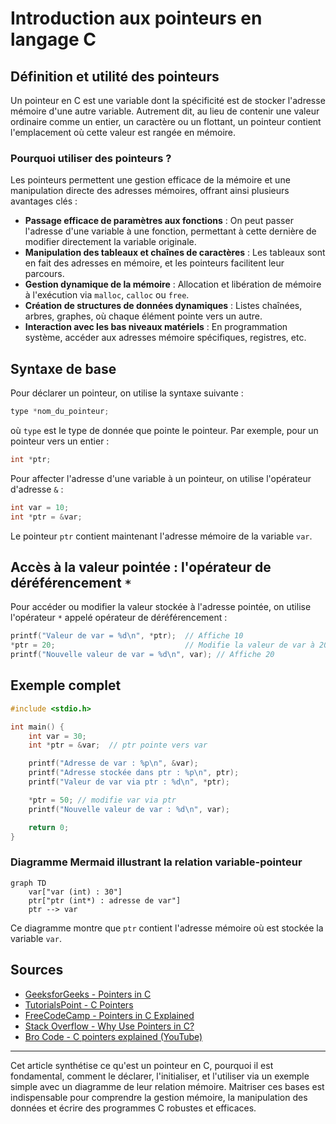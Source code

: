# Introduction aux pointeurs en langage C

## Définition et utilité des pointeurs

Un pointeur en C est une variable dont la spécificité est de stocker l'adresse mémoire d'une autre variable. Autrement dit, au lieu de contenir une valeur ordinaire comme un entier, un caractère ou un flottant, un pointeur contient l'emplacement où cette valeur est rangée en mémoire.

### Pourquoi utiliser des pointeurs ?

Les pointeurs permettent une gestion efficace de la mémoire et une manipulation directe des adresses mémoires, offrant ainsi plusieurs avantages clés :

- **Passage efficace de paramètres aux fonctions** : On peut passer l'adresse d'une variable à une fonction, permettant à cette dernière de modifier directement la variable originale.
- **Manipulation des tableaux et chaînes de caractères** : Les tableaux sont en fait des adresses en mémoire, et les pointeurs facilitent leur parcours.
- **Gestion dynamique de la mémoire** : Allocation et libération de mémoire à l'exécution via `malloc`, `calloc` ou `free`.
- **Création de structures de données dynamiques** : Listes chaînées, arbres, graphes, où chaque élément pointe vers un autre.
- **Interaction avec les bas niveaux matériels** : En programmation système, accéder aux adresses mémoire spécifiques, registres, etc.

## Syntaxe de base

Pour déclarer un pointeur, on utilise la syntaxe suivante :

```c
type *nom_du_pointeur;
```

où `type` est le type de donnée que pointe le pointeur. Par exemple, pour un pointeur vers un entier :

```c
int *ptr;
```

Pour affecter l'adresse d'une variable à un pointeur, on utilise l'opérateur d'adresse `&` :

```c
int var = 10;
int *ptr = &var;
```

Le pointeur `ptr` contient maintenant l'adresse mémoire de la variable `var`.

## Accès à la valeur pointée : l'opérateur de déréférencement `*`

Pour accéder ou modifier la valeur stockée à l'adresse pointée, on utilise l'opérateur `*` appelé opérateur de déréférencement :

```c
printf("Valeur de var = %d\n", *ptr);  // Affiche 10
*ptr = 20;                             // Modifie la valeur de var à 20
printf("Nouvelle valeur de var = %d\n", var); // Affiche 20
```

## Exemple complet

```c
#include <stdio.h>

int main() {
    int var = 30;
    int *ptr = &var;  // ptr pointe vers var

    printf("Adresse de var : %p\n", &var);
    printf("Adresse stockée dans ptr : %p\n", ptr);
    printf("Valeur de var via ptr : %d\n", *ptr);

    *ptr = 50; // modifie var via ptr
    printf("Nouvelle valeur de var : %d\n", var);

    return 0;
}
```

### Diagramme Mermaid illustrant la relation variable-pointeur

```mermaid
graph TD
    var["var (int) : 30"]
    ptr["ptr (int*) : adresse de var"]
    ptr --> var
```

Ce diagramme montre que `ptr` contient l'adresse mémoire où est stockée la variable `var`.

## Sources

- [GeeksforGeeks - Pointers in C](https://www.geeksforgeeks.org/c/c-pointers/)
- [TutorialsPoint - C Pointers](https://www.tutorialspoint.com/cprogramming/c_pointers.htm)
- [FreeCodeCamp - Pointers in C Explained](https://www.freecodecamp.org/news/pointers-in-c-are-not-as-difficult-as-you-think/)
- [Stack Overflow - Why Use Pointers in C?](https://stackoverflow.com/questions/29423757/why-use-pointers-in-c)
- [Bro Code - C pointers explained (YouTube)](https://www.youtube.com/watch?v=DplxIq0mc_Y)

---

Cet article synthétise ce qu'est un pointeur en C, pourquoi il est fondamental, comment le déclarer, l'initialiser, et l'utiliser via un exemple simple avec un diagramme de leur relation mémoire. Maitriser ces bases est indispensable pour comprendre la gestion mémoire, la manipulation des données et écrire des programmes C robustes et efficaces.